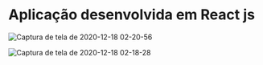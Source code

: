 # Aplicação desenvolvida em React js

![Captura de tela de 2020-12-18 02-20-56](https://user-images.githubusercontent.com/57428641/102577934-c6a85900-40d7-11eb-86ed-fe6c4c342791.png)

![Captura de tela de 2020-12-18 02-18-28](https://user-images.githubusercontent.com/57428641/102577757-6ca79380-40d7-11eb-9bd3-3e2db6d1669d.png)
